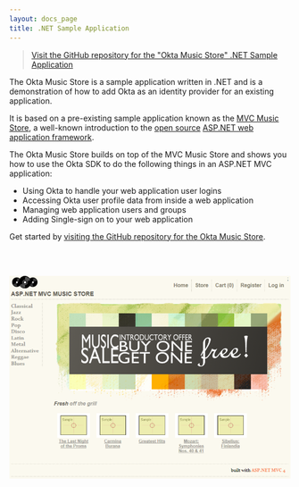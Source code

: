 ```yaml
---
layout: docs_page
title: .NET Sample Application
---
```


> [Visit the GitHub repository for the "Okta Music Store" .NET Sample Application](https://github.com/okta/okta-music-store)

The Okta Music Store is a sample application written in .NET and is a demonstration of how to add Okta as an identity provider for an existing application. 

It is based on a pre-existing sample application known as the [MVC Music Store](https://mvcmusicstore.codeplex.com/), a well-known
introduction to the [open source](https://www.asp.net/open-source) [ASP.NET web application framework](https://www.asp.net/).

The Okta Music Store builds on top of the MVC Music Store and shows you how to use the Okta SDK to do the following things in an ASP.NET MVC application:

- Using Okta to handle your web application user logins
- Accessing Okta user profile data from inside a web application
- Managing web application users and groups 
- Adding Single-sign on to your web application

Get started by [visiting the GitHub repository for the Okta Music Store](https://github.com/okta/okta-music-store).

<br/>
<br/>

[![Screenshot of the MVC Music Store](/assets/img/mvc_music_store.png "The front page of the MVC Music Store")](https://github.com/okta/okta-music-store)
